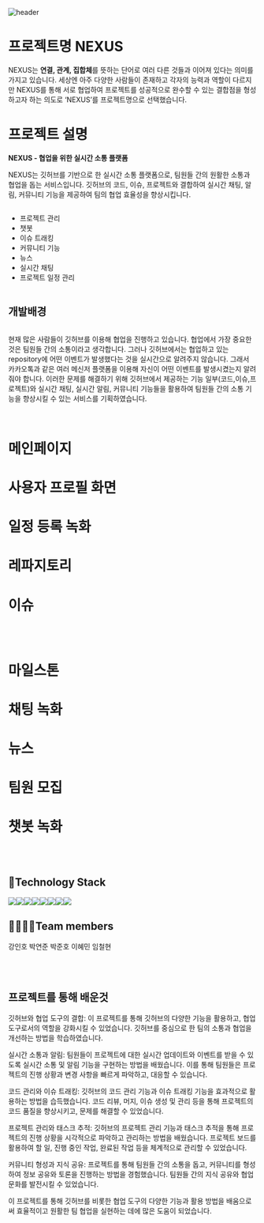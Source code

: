 

 <div style="display:flex; flex-direction:row;"></div>
  <div style="display:flex; flex-direction:row;"></div>
   <div style="display:flex; flex-direction:row;"></div>

![header](https://capsule-render.vercel.app/api?type=waving&color=timeGradient&text=Welcome%20to%20NEXUS%20Project%20👋&animation=twinkling&fontSize=35&fontAlignY=40&fontAlign=70&height=250)


# 프로젝트명 NEXUS
NEXUS는 **연결, 관계, 집합체**를 뜻하는 단어로 여러 다른 것들과 이어져 있다는 의미를 가지고 있습니다.
세상엔 아주 다양한 사람들이 존재하고 각자의 능력과 역할이 다르지만  NEXUS를 통해 서로 협업하여 프로젝트를 성공적으로 완수할 수 있는 결합점을 형성하고자 하는 의도로 ‘NEXUS’를  프로젝트명으로 선택했습니다.


# 프로젝트 설명

**NEXUS - 협업을 위한 실시간 소통 플랫폼**
 

NEXUS는 깃허브를 기반으로 한 실시간 소통 플랫폼으로, 팀원들 간의 원활한 소통과 협업을 돕는 서비스입니다. 깃허브의 코드, 이슈, 프로젝트와 결합하여 실시간 채팅, 알림, 커뮤니티 기능을 제공하여 팀의 협업 효율성을 향상시킵니다.

 
 
  <div style="display:flex; flex-direction:row;">

 - 프로젝트 관리
 - 챗봇
 - 이슈 트래킹
 - 커뮤니티 기능
 - 뉴스
 - 실시간 채팅
 - 프로젝트 일정 관리
</div>



## 개발배경
 <div style="display:flex; flex-direction:row;">

현재 많은 사람들이 깃허브를 이용해 협업을 진행하고 있습니다. 협업에서 가장 중요한 것은 팀원들 간의 소통이라고 생각합니다. 
 그러나 깃허브에서는 협업하고 있는 repository에 어떤 이벤트가 발생했다는 것을 실시간으로 알려주지 않습니다.
 그래서 카카오톡과 같은 여러 메신저 플랫폼을 이용해 자신이 어떤 이벤트를 발생시켰는지 알려줘야 합니다. 
 이러한 문제를 해결하기 위해 깃허브에서 제공하는 기능 일부(코드,이슈,프로젝트)와 실시간 채팅, 실시간 알림, 커뮤니티 기능들을 활용하여 팀원들 간의 소통 기능을 향상시킬 수 있는 서비스를 기획하였습니다.

</div>





<br>


# 메인페이지 




# 사용자 프로필 화면





# 일정 등록 녹화





# 레파지토리




# 이슈

<br>
<br>



# 마일스톤




# 채팅 녹화





# 뉴스




# 팀원 모집




# 챗봇 녹화





<br><br>



## 🌈Technology Stack

<div style="display:flex; flex-direction:row;">
 <img src="https://img.shields.io/badge/java-007396?style=for-the-badge&logo=java&logoColor=white">
    <img src="https://img.shields.io/badge/Java-007396?style=for-the-badge&logo=Java&logoColor=white"> 
    <img src="https://img.shields.io/badge/Spring-6DB33F?style=for-the-badge&logo=spring&logoColor=white"> 
  <img src="https://img.shields.io/badge/github-181717?style=for-the-badge&logo=github&logoColor=white"> 
    <img src="https://img.shields.io/badge/oracle-F80000?style=for-the-badge&logo=oracle&logoColor=white"> 
  <img src="https://img.shields.io/badge/jquery-0769AD?style=for-the-badge&logo=jquery&logoColor=white"> 
    <br>
    <img src="https://img.shields.io/badge/apache tomcat-F8DC75?style=for-the-badge&logo=apachetomcat&logoColor=black">
 <img src="https://img.shields.io/badge/visual studio code-007ACC?style=for-the-badge&logo=visualstudiocode&logoColor=white">
    <br>
  

</div>



## 👨‍👩‍👧‍👦Team members
  <div style="display:flex; flex-direction:row;">
 강인호
 박연준
 박준호
 이혜민
 임철현
 </div>
 
 
  <br><br>
  
  ## 프로젝트를 통해 배운것
  
  
  깃허브와 협업 도구의 결합: 이 프로젝트를 통해 깃허브의 다양한 기능을 활용하고, 협업 도구로서의 역할을 강화시킬 수 있었습니다. 깃허브를 중심으로 한 팀의 소통과 협업을 개선하는 방법을 학습하였습니다.

실시간 소통과 알림: 팀원들이 프로젝트에 대한 실시간 업데이트와 이벤트를 받을 수 있도록 실시간 소통 및 알림 기능을 구현하는 방법을 배웠습니다. 이를 통해 팀원들은 프로젝트의 진행 상황과 변경 사항을 빠르게 파악하고, 대응할 수 있습니다.

코드 관리와 이슈 트래킹: 깃허브의 코드 관리 기능과 이슈 트래킹 기능을 효과적으로 활용하는 방법을 습득했습니다. 코드 리뷰, 머지, 이슈 생성 및 관리 등을 통해 프로젝트의 코드 품질을 향상시키고, 문제를 해결할 수 있었습니다.

프로젝트 관리와 태스크 추적: 깃허브의 프로젝트 관리 기능과 태스크 추적을 통해 프로젝트의 진행 상황을 시각적으로 파악하고 관리하는 방법을 배웠습니다. 프로젝트 보드를 활용하여 할 일, 진행 중인 작업, 완료된 작업 등을 체계적으로 관리할 수 있었습니다.

커뮤니티 형성과 지식 공유: 프로젝트를 통해 팀원들 간의 소통을 돕고, 커뮤니티를 형성하여 정보 공유와 토론을 진행하는 방법을 경험했습니다. 팀원들 간의 지식 공유와 협업 문화를 발전시킬 수 있었습니다.

이 프로젝트를 통해 깃허브를 비롯한 협업 도구의 다양한 기능과 활용 방법을 배움으로써 효율적이고 원활한 팀 협업을 실현하는 데에 많은 도움이 되었습니다.

 


